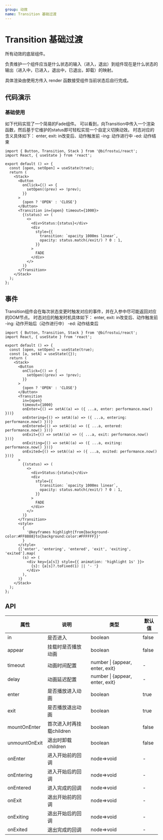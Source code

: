 ```yaml
---
group: 动效
name: Transition 基础过渡
---
```


# Transition 基础过渡

所有动效的底层组件。

负责维护一个组件应当是什么状态的输入（进入，退出）到组件现在是什么状态的输出（进入中，已进入，退出中，已退出，卸载）的映射。

具体渲染由使用方传入 render 函数接受组件当前状态后自行完成。

## 代码演示

### 基础使用

如下代码实现了一个简易的Fade组件。
可以看到，向Transition中传入一个渲染函数，然后基于它维护的status即可轻松实现一个自定义切换动效。
时态对应的含义具体如下：
enter, exit: in改变后、动作触发前
-ing: 动作进行中
-ed: 动作结束

```tsx
import { Button, Transition, Stack } from '@bifrostui/react';
import React, { useState } from 'react';

export default () => {
  const [open, setOpen] = useState(true);
  return (
    <Stack>
      <Button
        onClick={() => {
          setOpen((prev) => !prev);
        }}
      >
        {open ? 'OPEN' : 'CLOSE'}
      </Button>
      <Transition in={open} timeout={1000}>
        {(status) => (
          <>
            <div>Status:{status}</div>
            <div
              style={{
                transition: `opacity 1000ms linear`,
                opacity: status.match(/exit/) ? 0 : 1,
              }}
            >
              FADE
            </div>
          </>
        )}
      </Transition>
    </Stack>
  );
};
```

## 事件

Transition组件会在每次状态变更时触发对应的事件，并在入参中尽可能返回对应的DOM节点。
时态对应的触发时机具体如下：
enter, exit: in改变后、动作触发前
-ing: 动作开始后（动作进行中）
-ed: 动作结束后

```tsx
import { Button, Transition, Stack } from '@bifrostui/react';
import React, { useState } from 'react';

export default () => {
  const [open, setOpen] = useState(true);
  const [a, setA] = useState({});
  return (
    <Stack>
      <Button
        onClick={() => {
          setOpen((prev) => !prev);
        }}
      >
        {open ? 'OPEN' : 'CLOSE'}
      </Button>
      <Transition
        in={open}
        timeout={1000}
        onEnter={() => setA((a) => ({ ...a, enter: performance.now() }))}
        onEntering={() => setA((a) => ({ ...a, entering: performance.now() }))}
        onEntered={() => setA((a) => ({ ...a, entered: performance.now() }))}
        onExit={() => setA((a) => ({ ...a, exit: performance.now() }))}
        onExiting={() => setA((a) => ({ ...a, exiting: performance.now() }))}
        onExited={() => setA((a) => ({ ...a, exited: performance.now() }))}
      >
        {(status) => (
          <>
            <div>Status:{status}</div>
            <div
              style={{
                transition: `opacity 1000ms linear`,
                opacity: status.match(/exit/) ? 0 : 1,
              }}
            >
              FADE
            </div>
          </>
        )}
      </Transition>
      <style>
        {
          '@keyframes highlight{from{background-color:#FF8888}to{background:color:#FFFFFF}}'
        }
      </style>
      {['enter', 'entering', 'entered', 'exit', 'exiting', 'exited'].map(
        (s) => (
          <div key={a[s]} style={{ animation: 'highlight 1s' }}>
            {s}: {a[s]?.toFixed(1) || '- '}
          </div>
        ),
      )}
    </Stack>
  );
};
```

## API

| 属性          | 说明                     | 类型                            | 默认值 |
| ------------- | ------------------------ | ------------------------------- | ------ |
| in            | 是否进入                 | boolean                         | false  |
| appear        | 挂载时是否播放动画       | boolean                         | false  |
| timeout       | 动画时间配置             | number \| {appear, enter, exit} | -      |
| delay         | 动画延迟配置             | number \| {appear, enter, exit} | -      |
| enter         | 是否播放进入动画         | boolean                         | true   |
| exit          | 是否播放退出动画         | boolean                         | true   |
| mountOnEnter  | 首次进入时再挂载children | boolean                         | false  |
| unmountOnExit | 退出时卸载children       | boolean                         | false  |
| onEnter       | 进入开始前的回调         | node=>void                      | -      |
| onEntering    | 进入开始后的回调         | node=>void                      | -      |
| onEntered     | 进入完成的回调           | node=>void                      | -      |
| onExit        | 退出开始前的回调         | node=>void                      | -      |
| onExiting     | 退出开始后的回调         | node=>void                      | -      |
| onExited      | 退出完成的回调           | node=>void                      | -      |
